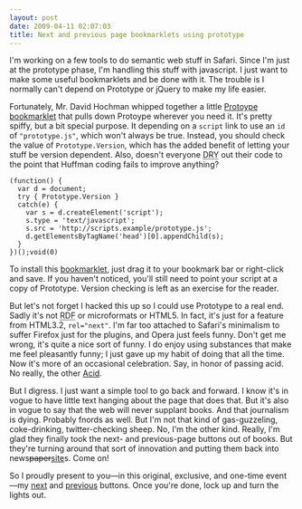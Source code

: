 ```yaml
---
layout: post
date: 2009-04-11 02:07:03
title: Next and previous page bookmarklets using prototype
---
```


I'm working on a few tools to do semantic web stuff in Safari. Since I'm
just at the prototype phase, I'm handling this stuff with javascript. I
just want to make some useful bookmarklets and be done with it. The
trouble is I normally can't depend on Prototype or jQuery to make my
life easier.

Fortunately, Mr. David Hochman whipped together a little [Protoype
bookmarklet][] that pulls down Protoype wherever you need it. It's
pretty spiffy, but a bit special purpose. It depending on a `script`
link to use an `id` of `"prototype.js"`, which won't always be true.
Instead, you should check the value of `Prototype.Version`, which has
the added benefit of letting your stuff be version dependent. Also,
doesn't everyone <acronym title="Don't Repeat Yourself">DRY</acronym>
out their code to the point that Huffman coding fails to improve
anything?

```.javascript
(function() {
  var d = document;
  try { Prototype.Version }
  catch(e) {
    var s = d.createElement('script');
    s.type = 'text/javascript';
    s.src = 'http://scripts.example/prototype.js';
    d.getElementsByTagName('head')[0].appendChild(s);
  }
})();void(0)
```

To install this
<a href="javascript:(function(){try{Prototype.Version}catch(e){var%20s=document.createElement('script');s.type='text/javascript';s.src='http://scripts.example/prototype.js';document.getElementsByTagName('head')[0].appendChild(s);}})();void(0)">bookmarklet</a>,
just drag it to your bookmark bar or right-click and save. If you
haven't noticed, you'll still need to point your script at a copy of
Prototype. Version checking is left as an exercise for the reader.

But let's not forget I hacked this up so I could use Prototype to a real
end. Sadly it's not
<acronym title="Resource Description Format">RDF</acronym> or
microformats or HTML5. In fact, it's just for a feature from HTML3.2,
`rel="next"`. I'm far too attached to Safari's minimalism to suffer
Firefox just for the plugins, and Opera just feels funny. Don't get me
wrong, it's quite a nice sort of funny. I do enjoy using substances that
make me feel pleasantly funny; I just gave up my habit of doing that all
the time. Now it's more of an occasional celebration. Say, in honor of
passing acid. No really, the other [Acid][].

But I digress. I just want a simple tool to go back and forward. I know
it's in vogue to have little text hanging about the page that does that.
But it's also in vogue to say that the web will never supplant books.
And that journalism is dying. Probably fnords as well. But I'm not that
kind of gas-guzzeling, coke-drinking, twitter-checking sheep. No, I'm
the other kind. Really, I'm glad they finally took the next- and
previous-page buttons out of books. But they're turning around that sort
of innovation and putting them back into
news<del>paper</del><ins>site</ins>s. Come on!

So I proudly present to you—in this original, exclusive, and one-time
event—my
<a href="javascript:(function(){var%20d=document;try{Prototype.Version}catch(e){var%20s=d.createElement('script');s.type='text/javascript';s.src='http://josephholsten.com/javascripts/prototype.js';d.getElementsByTagName('head')[0].appendChild(s);}d.location=$$('[rel~=next]')[0].readAttribute('href')})();void(0)">next</a>
and
<a href="javascript:(function(){var%20d=document;try{Prototype.Version}catch(e){var%20s=d.createElement('script');s.type='text/javascript';s.src='http://josephholsten.com/javascripts/prototype.js';d.getElementsByTagName('head')[0].appendChild(s);}d.location=$$('[rel~=prev]')[0].readAttribute('href')})();void(0)">previous</a>
buttons. Once you're done, lock up and turn the lights out.

  [Protoype bookmarklet]: http://serverless.blogspot.com/2007/06/prototype-bookmarklet.html
  [Acid]: http://acid3.acidtests.org/
